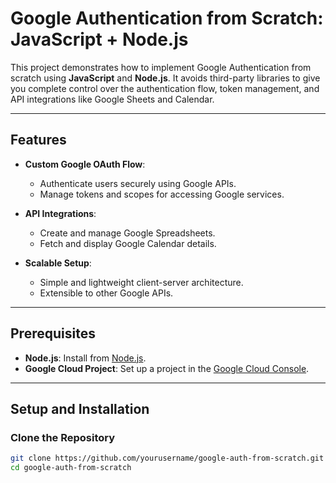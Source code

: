 # Google Authentication from Scratch: JavaScript + Node.js

This project demonstrates how to implement Google Authentication from scratch using **JavaScript** and **Node.js**. It avoids third-party libraries to give you complete control over the authentication flow, token management, and API integrations like Google Sheets and Calendar.

---

## Features

- **Custom Google OAuth Flow**: 
  - Authenticate users securely using Google APIs.
  - Manage tokens and scopes for accessing Google services.

- **API Integrations**:
  - Create and manage Google Spreadsheets.
  - Fetch and display Google Calendar details.

- **Scalable Setup**:
  - Simple and lightweight client-server architecture.
  - Extensible to other Google APIs.

---

## Prerequisites

- **Node.js**: Install from [Node.js](https://nodejs.org/).
- **Google Cloud Project**: Set up a project in the [Google Cloud Console](https://console.cloud.google.com/).

---

## Setup and Installation

### Clone the Repository

```bash
git clone https://github.com/yourusername/google-auth-from-scratch.git
cd google-auth-from-scratch
